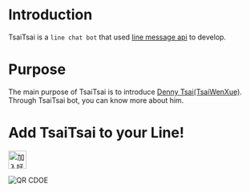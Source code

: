 # Introduction

TsaiTsai is a `line chat bot` that used [line message api](https://developers.line.biz/en/services/messaging-api/) to develop. 

# Purpose

The main purpose of TsaiTsai is to introduce [Denny Tsai(TsaiWenXue)](https://github.com/TsaiWenXue). Through TsaiTsai bot, you can know more about him.

# Add TsaiTsai to your Line! 
<a href="http://nav.cx/huFumFm"><img src="https://scdn.line-apps.com/n/line_add_friends/btn/zh-Hant.png" alt="加入好友" height="36" border="0"></a>

![QR CDOE](https://qr-official.line.me/sid/M/851lcihe.png)

